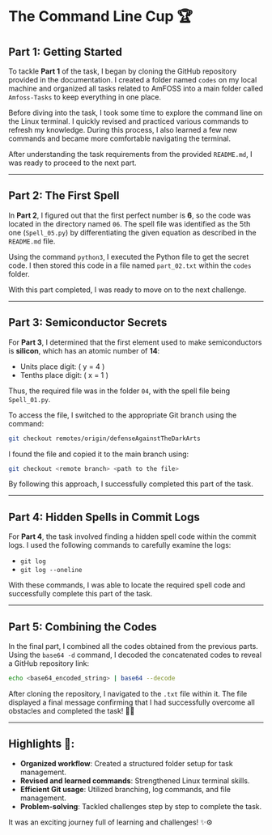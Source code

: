 # The Command Line Cup 🏆

## Part 1: Getting Started
To tackle **Part 1** of the task, I began by cloning the GitHub repository provided in the documentation. I created a folder named `codes` on my local machine and organized all tasks related to AmFOSS into a main folder called `Amfoss-Tasks` to keep everything in one place.

Before diving into the task, I took some time to explore the command line on the Linux terminal. I quickly revised and practiced various commands to refresh my knowledge. During this process, I also learned a few new commands and became more comfortable navigating the terminal.

After understanding the task requirements from the provided `README.md`, I was ready to proceed to the next part.

---

## Part 2: The First Spell
In **Part 2**, I figured out that the first perfect number is **6**, so the code was located in the directory named `06`. The spell file was identified as the 5th one (`Spell_05.py`) by differentiating the given equation as described in the `README.md` file.

Using the command `python3`, I executed the Python file to get the secret code. I then stored this code in a file named `part_02.txt` within the `codes` folder.

With this part completed, I was ready to move on to the next challenge.

---

## Part 3: Semiconductor Secrets
For **Part 3**, I determined that the first element used to make semiconductors is **silicon**, which has an atomic number of **14**:
- Units place digit: \( y = 4 \)
- Tenths place digit: \( x = 1 \)

Thus, the required file was in the folder `04`, with the spell file being `Spell_01.py`.

To access the file, I switched to the appropriate Git branch using the command:
```bash
git checkout remotes/origin/defenseAgainstTheDarkArts
```
I found the file and copied it to the main branch using:
```bash
git checkout <remote branch> <path to the file>
```
By following this approach, I successfully completed this part of the task.

---

## Part 4: Hidden Spells in Commit Logs
For **Part 4**, the task involved finding a hidden spell code within the commit logs. I used the following commands to carefully examine the logs:
- `git log`
- `git log --oneline`

With these commands, I was able to locate the required spell code and successfully complete this part of the task.

---

## Part 5: Combining the Codes
In the final part, I combined all the codes obtained from the previous parts. Using the `base64 -d` command, I decoded the concatenated codes to reveal a GitHub repository link:
```bash
echo <base64_encoded_string> | base64 --decode
```

After cloning the repository, I navigated to the `.txt` file within it. The file displayed a final message confirming that I had successfully overcome all obstacles and completed the task! 🎉✨

---

## Highlights 🌟:
- **Organized workflow**: Created a structured folder setup for task management.
- **Revised and learned commands**: Strengthened Linux terminal skills.
- **Efficient Git usage**: Utilized branching, log commands, and file management.
- **Problem-solving**: Tackled challenges step by step to complete the task.

It was an exciting journey full of learning and challenges! ✨⚙️

